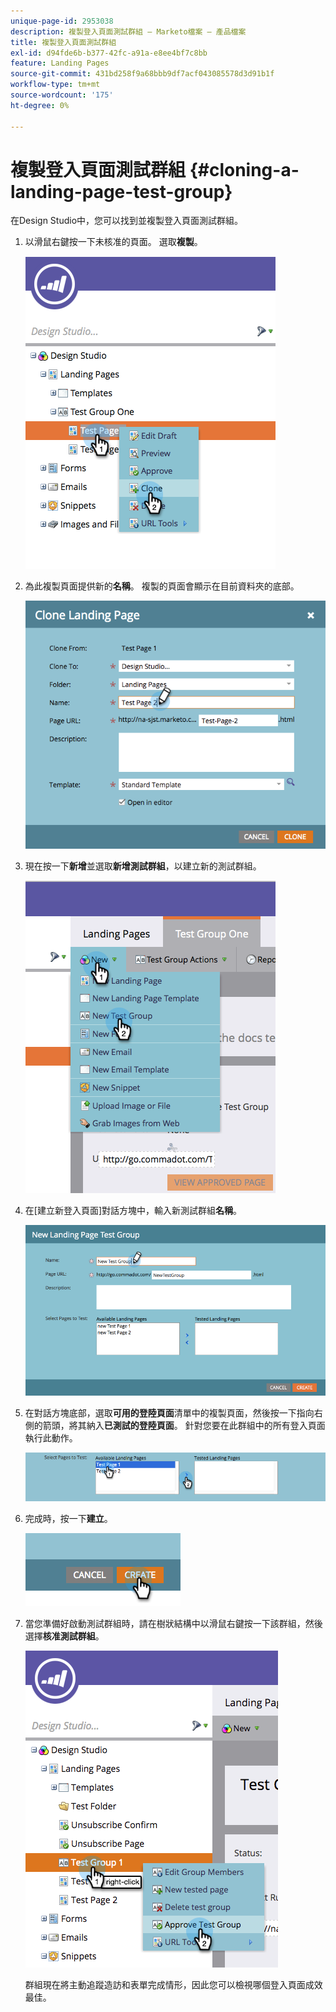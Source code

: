 ```yaml
---
unique-page-id: 2953038
description: 複製登入頁面測試群組 — Marketo檔案 — 產品檔案
title: 複製登入頁面測試群組
exl-id: d94fde6b-b377-42fc-a91a-e8ee4bf7c8bb
feature: Landing Pages
source-git-commit: 431bd258f9a68bbb9df7acf043085578d3d91b1f
workflow-type: tm+mt
source-wordcount: '175'
ht-degree: 0%

---
```


# 複製登入頁面測試群組 {#cloning-a-landing-page-test-group}

在Design Studio中，您可以找到並複製登入頁面測試群組。

1. 以滑鼠右鍵按一下未核准的頁面。 選取&#x200B;**複製**。

   ![](assets/image2015-4-27-15-3a11-3a24.png)

1. 為此複製頁面提供新的&#x200B;**名稱**。 複製的頁面會顯示在目前資料夾的底部。

   ![](assets/image2015-4-27-16-3a10-3a10.png)

1. 現在按一下&#x200B;**新增**&#x200B;並選取&#x200B;**新增測試群組**，以建立新的測試群組。

   ![](assets/image2015-4-27-15-3a49-3a54.png)

1. 在[建立新登入頁面]對話方塊中，輸入新測試群組&#x200B;**名稱**。

   ![](assets/image2015-4-27-15-3a58-3a13.png)

1. 在對話方塊底部，選取&#x200B;**可用的登陸頁面**&#x200B;清單中的複製頁面，然後按一下指向右側的箭頭，將其納入&#x200B;**已測試的登陸頁面**。 針對您要在此群組中的所有登入頁面執行此動作。

   ![](assets/image2015-4-27-16-3a3-3a22.png)

1. 完成時，按一下&#x200B;**建立**。

   ![](assets/image2015-4-27-16-3a7-3a50.png)

1. 當您準備好啟動測試群組時，請在樹狀結構中以滑鼠右鍵按一下該群組，然後選擇&#x200B;**核准測試群組**。

   ![](assets/image2015-4-27-16-3a19-3a10.png)

   群組現在將主動追蹤造訪和表單完成情形，因此您可以檢視哪個登入頁面成效最佳。
